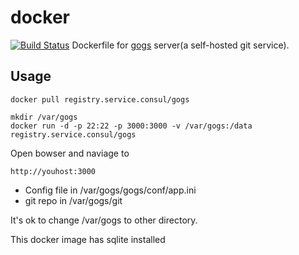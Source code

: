 docker
===========
[![Build Status](https://travis-ci.org/zer0touch/gogs.svg?branch=master)](https://travis-ci.org/zer0touch/gogs)
Dockerfile for [gogs](http://gogs.io) server(a self-hosted git service).

## Usage
```
docker pull registry.service.consul/gogs

mkdir /var/gogs
docker run -d -p 22:22 -p 3000:3000 -v /var/gogs:/data registry.service.consul/gogs
```

Open bowser and naviage to

```
http://youhost:3000
```

* Config file in /var/gogs/gogs/conf/app.ini
* git repo in /var/gogs/git

It's ok to change /var/gogs to other directory.

This docker image has sqlite installed

